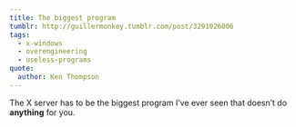 ```yaml
---
title: The biggest program
tumblr: http://guillermonkey.tumblr.com/post/3291026006
tags:
  - x-windows
  - overengineering
  - useless-programs
quote:
  author: Ken Thompson
---
```


The X server has to be the biggest program I’ve ever seen that doesn’t do **anything** for you.

